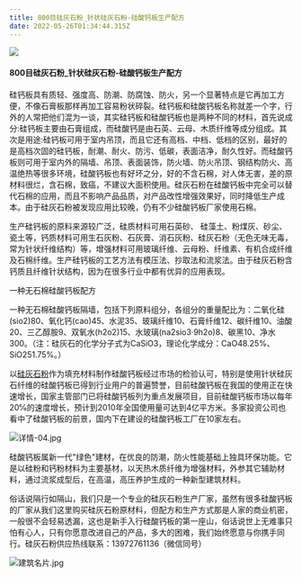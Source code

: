 ```yaml
---
title: 800目硅灰石粉_针状硅灰石粉-硅酸钙板生产配方
date: 2022-05-26T01:34:44.315Z
---
```

<!--StartFragment-->

![](http://www.yuanlinquan.com/static/upload/image/20220322/1647912246980691.jpg)



#### 800目硅灰石粉_针状硅灰石粉-硅酸钙板生产配方

硅钙板具有质轻、强度高、防潮、防腐蚀、防火，另一个显著特点是它再加工方便，不像石膏板那样再加工容易粉状碎裂。硅钙板和硅酸钙板名称就差一个字，行外的人常把他们混为一谈，其实硅钙板和硅酸钙板也是两种不同的材料，首先说成分:硅钙板主要由石膏组成，而硅酸钙是由石英、云母、木质纤维等成分组成。其次是用途:硅钙板可用于室内吊顶，而且它还有高档、中档、低档的区别，最好的是高档次固的硅钙板，耐潮、耐火、防污、低碳，表面洁净，耐久性好。而硅酸钙板则可用于室内外的隔墙、吊顶、表面装饰，防火墙、防火吊顶、钢结构防火、高温绝热等很多环境，硅酸钙板也有好坏之分，好的不含石棉，对人体无害，差的原材料很烂，含石棉，致癌，不建议大面积使用。硅灰石粉在硅酸钙板中完全可以替代石棉的应用，而且不影响产品品质，对产品改性增强效果好，同时降低生产成本。由于硅灰石粉被发现应用比较晚，仍有不少硅酸钙板厂家使用石棉。



生产硅钙板的原料来源较广泛，硅质材料可用石英砂、 硅藻土、粉煤灰、砂尘、瓷土等，钙质材料可用生石灰粉、石灰膏、消石灰粉、硅灰石粉（无色无味无毒，常为针状纤维结构）等，增强材料可用玻璃纤维、云母粉、纤维素、有机合成纤维及石棉纤维。生产硅钙板的工艺方法有模压法、抄取法和流浆法。由于硅灰石粉含钙质且纤维针状结构，因为在很多行业中都有优异的应用表现。



一种无石棉硅酸钙板配方

一种无石棉硅酸钙板隔墙，包括下列原料组分，各组分的重量配比为：二氧化硅(sio2)80、氧化钙(cao)45、水泥35、玻璃纤维10、石膏纤维12、碳纤维10、油酸20、三乙醇胺9、双氧水(h2o2)15、水玻璃(na2sio3·9h2o)8、碳黑10、净水300。（注：硅灰石的化学分子式为CaSiO3，理论化学成分：CaO48.25%、SiO251.75%。）



以[硅灰石粉](http://www.yuanlinquan.com)作为填充材料制作硅酸钙板经过市场的检验认可，特别是使用针状硅灰石纤维的硅酸钙板已得到行业用户的普遍赞誉，目前硅酸钙板在我国的使用正在快速增长，国家主管部门已将硅酸钙板列为重点发展项目，目前硅酸钙板市场以每年20℅的速度增长，预计到2010年全国使用量可达到4亿平方米。多家投资公司也看中了硅酸钙板的前景，国内下在建设的硅酸钙板工厂在10家左右。

![详情-04.jpg](http://www.yuanlinquan.com/static/upload/image/20220322/1647911977108261.jpg "1647911977108261.jpg")

硅酸钙板属新一代"绿色"建材，在优良的防潮，防火性能基础上独具环保功能。它是以硅粉和钙粉材料为主要基材，以天热木质纤维为增强材料，外参其它辅助材料，通过流浆成型后，在高温，高压养护生成的一种新型建筑材料。



俗话说隔行如隔山，我们只是一个专业的硅灰石粉生产厂家，虽然有很多硅酸钙板的厂家从我们这里购买硅灰石粉原材料，但配方和生产方式那是人家的商业机密，一般很不会轻易透漏，这也是新手入行硅酸钙板的第一座山，俗话说世上无难事只怕有心人，只有你愿意改进自己的产品，多大的困难，我们始终愿意与你携手同行。硅灰石粉供应热线联系：13972761136（微信同号）

![建筑名片.jpg](http://www.yuanlinquan.com/static/upload/image/20220322/1647913427177543.jpg "1647913427177543.jpg")



<!--EndFragment-->